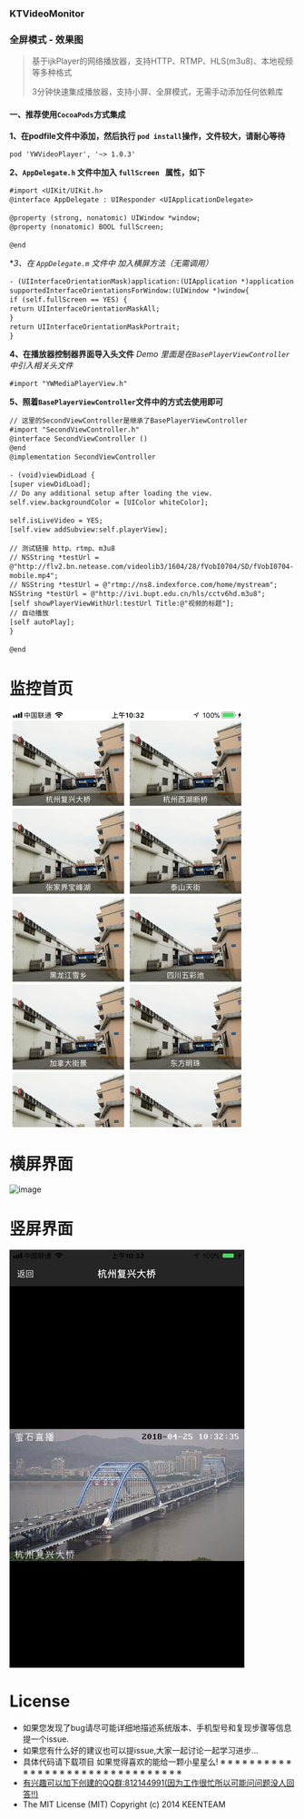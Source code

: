 
### KTVideoMonitor

### 全屏模式 - 效果图

> 基于ijkPlayer的网络播放器，支持HTTP、RTMP、HLS(m3u8)、本地视频等多种格式
>
> 3分钟快速集成播放器，支持小屏、全屏模式，无需手动添加任何依赖库

#### 一、推荐使用`CocoaPods`方式集成
**1、在podfile文件中添加，然后执行 `pod install`操作，文件较大，请耐心等待**

```
pod 'YWVideoPlayer', '~> 1.0.3'
```

**2、`AppDelegate.h` 文件中加入 `fullScreen ` 属性，如下**

```
#import <UIKit/UIKit.h>
@interface AppDelegate : UIResponder <UIApplicationDelegate>

@property (strong, nonatomic) UIWindow *window;
@property (nonatomic) BOOL fullScreen;

@end
```

**3、在 `AppDelegate.m` 文件中 加入横屏方法（无需调用）*

```
- (UIInterfaceOrientationMask)application:(UIApplication *)application supportedInterfaceOrientationsForWindow:(UIWindow *)window{
if (self.fullScreen == YES) {
return UIInterfaceOrientationMaskAll;
}
return UIInterfaceOrientationMaskPortrait;
}
```

**4、在播放器控制器界面导入头文件**
*Demo 里面是在`BasePlayerViewController`中引入相关头文件*

```
#import "YWMediaPlayerView.h"
```

**5、照着`BasePlayerViewController`文件中的方式去使用即可**

```
// 这里的SecondViewController是继承了BasePlayerViewController
#import "SecondViewController.h"
@interface SecondViewController ()
@end
@implementation SecondViewController

- (void)viewDidLoad {
[super viewDidLoad];
// Do any additional setup after loading the view.
self.view.backgroundColor = [UIColor whiteColor];

self.isLiveVideo = YES;
[self.view addSubview:self.playerView];

// 测试链接 http、rtmp、m3u8
// NSString *testUrl = @"http://flv2.bn.netease.com/videolib3/1604/28/fVobI0704/SD/fVobI0704-mobile.mp4";
// NSString *testUrl = @"rtmp://ns8.indexforce.com/home/mystream";
NSString *testUrl = @"http://ivi.bupt.edu.cn/hls/cctv6hd.m3u8";
[self showPlayerViewWithUrl:testUrl Title:@"视频的标题"];
// 自动播放
[self autoPlay];
}

@end
```

# 监控首页


![image](https://github.com/KeenTeam1990/KTVideoMonitor/blob/master/introductionimages/IMG_0398.PNG)



# 横屏界面


![image](https://github.com/KeenTeam1990/KTVideoMonitor/blob/master/introductionimages/IMG_0399.PNG)




# 竖屏界面


![image](https://github.com/KeenTeam1990/KTVideoMonitor/blob/master/introductionimages/IMG_0397.PNG)




# License

- 如果您发现了bug请尽可能详细地描述系统版本、手机型号和复现步骤等信息 提一个issue.
- 如果您有什么好的建议也可以提issue,大家一起讨论一起学习进步...
- 具体代码请下载项目  如果觉得喜欢的能给一颗小星星么! ※ ※ ※ ※ ※ ※ ※ ※ ※ ※ ※ ※ ※ ※ ※ ※ ※ ※ ※ ※ ※ ※ ※ ※ ※ ※ ※ ※ ※ ※ ※ ※
- [有兴趣可以加下创建的QQ群:812144991(因为工作很忙所以可能问问题没人回答!!)](//shang.qq.com/wpa/qunwpa?idkey=ebd8d6809c83b4d6b4a18b688621cb73ded0cce092b4d1f734e071a58dd37c26) <a target="_blank" href="http://wpa.qq.com/msgrd?v=3&uin=294005139&site=qq&menu=yes"></a>
- The MIT License (MIT)                  Copyright (c) 2014 KEENTEAM
